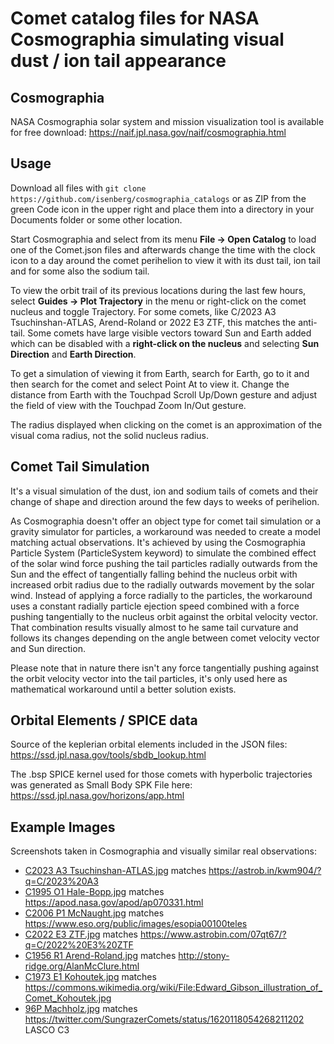 # Comet catalog files for NASA Cosmographia simulating visual dust / ion tail appearance

## Cosmographia

NASA Cosmographia solar system and mission visualization tool is available for free download: https://naif.jpl.nasa.gov/naif/cosmographia.html

## Usage

Download all files with `git clone https://github.com/isenberg/cosmographia_catalogs` or as ZIP from the green Code icon in the upper right and place them into a directory in your Documents folder or some other location.

Start Cosmographia and select from its menu **File -> Open Catalog** to load one of the Comet.json files and afterwards change the time with the clock icon to a day around the comet perihelion to view it with its dust tail, ion tail and for some also the sodium tail.

To view the orbit trail of its previous locations during the last few hours, select **Guides -> Plot Trajectory** in the menu or right-click on the comet nucleus and toggle Trajectory. For some comets, like C/2023 A3 Tsuchinshan-ATLAS, Arend-Roland or 2022 E3 ZTF, this matches the anti-tail. Some comets have large visible vectors toward Sun and Earth added which can be disabled with a **right-click on the nucleus** and selecting **Sun Direction** and **Earth Direction**.

To get a simulation of viewing it from Earth, search for Earth, go to it and then search for the comet and select Point At to view it. Change the distance from Earth with the Touchpad Scroll Up/Down gesture and adjust the field of view with the Touchpad Zoom In/Out gesture.

The radius displayed when clicking on the comet is an approximation of the visual coma radius, not the solid nucleus radius.

## Comet Tail Simulation

It's a visual simulation of the dust, ion and sodium tails of comets and their change of shape and direction around the few days to weeks of perihelion.

As Cosmographia doesn't offer an object type for comet tail simulation or a gravity simulator for particles, a workaround was needed to create a model matching actual observations. It's achieved by using the Cosmographia Particle System (ParticleSystem keyword) to simulate the combined effect of the solar wind force pushing the tail particles radially outwards from the Sun and the effect of tangentially falling behind the nucleus orbit with increased orbit radius due to the radially outwards movement by the solar wind. Instead of applying a force radially to the particles, the workaround uses a constant radially particle ejection speed combined with a force pushing tangentially to the nucleus orbit against the orbital velocity vector. That combination results visually almost to he same tail curvature and follows its changes depending on the angle between comet velocity vector and Sun direction.

Please note that in nature there isn't any force tangentially pushing against the orbit velocity vector into the tail particles, it's only used here as mathematical workaround until a better solution exists.

## Orbital Elements / SPICE data

Source of the keplerian orbital elements included in the JSON files: https://ssd.jpl.nasa.gov/tools/sbdb_lookup.html

The .bsp SPICE kernel used for those comets with hyperbolic trajectories was generated as Small Body SPK File here: https://ssd.jpl.nasa.gov/horizons/app.html

## Example Images

Screenshots taken in Cosmographia and visually similar real observations:
* [C2023 A3 Tsuchinshan-ATLAS.jpg](C2023%20A3%20Tsuchinshan-ATLAS.jpg) matches https://astrob.in/kwm904/?q=C/2023%20A3
* [C1995 O1 Hale-Bopp.jpg](C1995%20O1%20Hale-Bopp.jpg) matches https://apod.nasa.gov/apod/ap070331.html
* [C2006 P1 McNaught.jpg](C2006%20P1%20McNaught.jpg) matches https://www.eso.org/public/images/esopia00100teles
* [C2022 E3 ZTF.jpg](C2022%20E3%20ZTF.jpg) matches https://www.astrobin.com/07qt67/?q=C/2022%20E3%20ZTF
* [C1956 R1 Arend-Roland.jpg](C1956%20R1%20Arend-Roland.jpg) matches http://stony-ridge.org/AlanMcClure.html
* [C1973 E1 Kohoutek.jpg](C1973%20E1%20Kohoutek.jpg) matches https://commons.wikimedia.org/wiki/File:Edward_Gibson_illustration_of_Comet_Kohoutek.jpg
* [96P Machholz.jpg](96P%20Machholz.jpg) matches https://twitter.com/SungrazerComets/status/1620118054268211202 LASCO C3